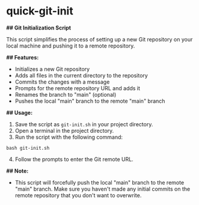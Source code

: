 # quick-git-init


**## Git Initialization Script**

This script simplifies the process of setting up a new Git repository on your local machine and pushing it to a remote repository.

**## Features:**

* Initializes a new Git repository
* Adds all files in the current directory to the repository
* Commits the changes with a message
* Prompts for the remote repository URL and adds it
* Renames the branch to "main" (optional)
* Pushes the local "main" branch to the remote "main" branch

**## Usage:**

1. Save the script as `git-init.sh` in your project directory.
2. Open a terminal in the project directory.
3. Run the script with the following command:

```
bash git-init.sh
```

4. Follow the prompts to enter the Git remote URL.

**## Note:**

* This script will forcefully push the local "main" branch to the remote "main" branch. Make sure you haven't made any initial commits on the remote repository that you don't want to overwrite.
